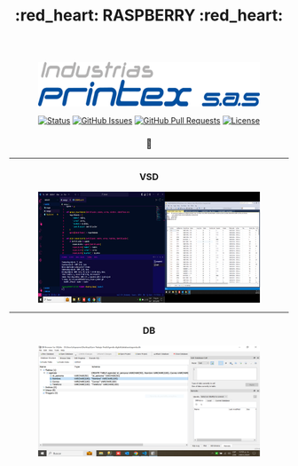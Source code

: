 
<div align="center">

# :red_heart: RASPBERRY :red_heart:
</div>
<br>
<br>
<p align="center">
  <a href="" rel="noopener">
 <img width=400px height=80px src="/images/Logo Printex [Convertido].png" alt="Project logo"></a>
</p>


<div align="center">

[![Status](https://img.shields.io/badge/status-active-success.svg)]()
[![GitHub Issues](https://img.shields.io/github/issues/kylelobo/The-Documentation-Compendium.svg)](https://github.com/kylelobo/The-Documentation-Compendium/issues)
[![GitHub Pull Requests](https://img.shields.io/github/issues-pr/kylelobo/The-Documentation-Compendium.svg)](https://github.com/kylelobo/The-Documentation-Compendium/pulls)
[![License](https://img.shields.io/badge/license-MIT-blue.svg)](/LICENSE)

</div>
<h3 align="center">📝</h3>
<hr>
<div align="center" >


<h3>VSD</h3>
<img width=400px height=200px src="/images/CapturaVisual.PNG" alt="Projectlogo">
<hr>
<h3>DB</h3>
<img width=400px height=200px src="/images/CapturaBasedeDatos.PNG" alt="Projectlogo">
</div>


</a>

